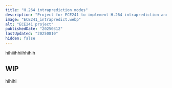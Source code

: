 ```yaml
---
title: "H.264 intraprediction modes"
description: "Project for ECE241 to implement H.264 intraprediction and see how different modes affect prediction"
image: "ECE241_intrapredict.webp"
alt: "ECE241 project"
publishedDate: "20250312"
lastUpdated: "20250810"
hidden: false
---
```


hihiiihhiihhihih

## WIP
hihihi